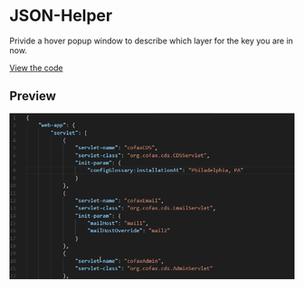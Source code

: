 # JSON-Helper

Privide a hover popup window to describe which layer for the key you are in now.

[View the code](https://github.com/mine2chow/JSON-Helper)

## Preview

![avatar](./JSON-Helper.gif)